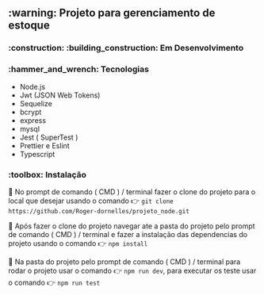 
<h2> :warning: Projeto para gerenciamento de estoque</h2>

<h3> :construction: :building_construction: Em Desenvolvimento </h3>

<h3> :hammer_and_wrench: Tecnologias</h3>

- Node.js
- Jwt (JSON Web Tokens)
- Sequelize
- bcrypt
- express
- mysql
- Jest ( SuperTest )
- Prettier e Eslint
- Typescript

<h3> :toolbox: Instalação </h3>

:wrench: No prompt de comando ( CMD ) / terminal fazer o clone do projeto para o local que desejar usando o comando  :point_right: `git clone https://github.com/Roger-dornelles/projeto_node.git ` 

:wrench: Após fazer o clone do projeto navegar ate a pasta do projeto pelo prompt de comando ( CMD ) / terminal e fazer a instalação das dependencias do projeto usando o comando :point_right: `npm install`

:wrench: Na pasta do projeto pelo prompt de comando ( CMD ) / terminal para rodar o projeto usar o comando :point_right: `npm run dev`,
para executar os teste usar o comando :point_right: `npm run test`
